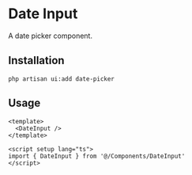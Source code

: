 # Date Input

A date picker component.

<ComponentPreview name="DateInput" />

## Installation

```shell
php artisan ui:add date-picker
```

## Usage

```vue
<template>
  <DateInput />
</template>

<script setup lang="ts">
import { DateInput } from '@/Components/DateInput'
</script>
```
